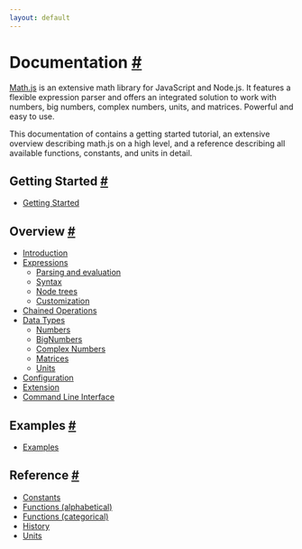 ```yaml
---
layout: default
---
```


<h1 id="documentation">Documentation <a href="#documentation" title="Permalink">#</a></h1>

[Math.js](http://mathjs.org) is an extensive math library for JavaScript and Node.js.
It features a flexible expression parser and offers an integrated solution
to work with numbers, big numbers, complex numbers, units, and matrices.
Powerful and easy to use.

This documentation of contains a getting started tutorial,
an extensive overview describing math.js on a high level, and a reference 
describing all available functions, constants, and units in detail.


<h2 id="getting-started">Getting Started <a href="#getting-started" title="Permalink">#</a></h2>

- [Getting Started](getting_started.html)


<h2 id="overview">Overview <a href="#overview" title="Permalink">#</a></h2>

- [Introduction](introduction.html)
- [Expressions](expressions/index.html)
  - [Parsing and evaluation](expressions/parsing.html)
  - [Syntax](expressions/syntax.html)
  - [Node trees](expressions/expression_trees.html)
  - [Customization](expressions/customization.html)
- [Chained Operations](chained_operations.html)
- [Data Types](datatypes/index.html)
  - [Numbers](datatypes/numbers.html)
  - [BigNumbers](datatypes/bignumbers.html)
  - [Complex Numbers](datatypes/complex_numbers.html)
  - [Matrices](datatypes/matrices.html)
  - [Units](datatypes/units.html)
- [Configuration](configuration.html)
- [Extension](extension.html)
- [Command Line Interface](command_line_interface.html)

<h2 id="examples">Examples <a href="#examples" title="Permalink">#</a></h2>

- [Examples](http://mathjs.org/examples/index.html)

<h2 id="reference">Reference <a href="#reference" title="Permalink">#</a></h2>

- [Constants](reference/constants.html)
- [Functions (alphabetical)](reference/functions/alphabetical.html)
- [Functions (categorical)](reference/functions/categorical.html)
- [History](../history.html)
- [Units](reference/units.html)

